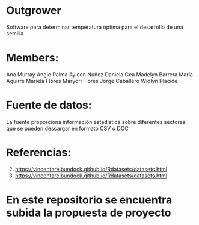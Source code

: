 # Outgrower
Software para determinar temperatura óptima para el desarrollo de una semilla

# Members:
Ana Murray
Angie Palma 
Ayleen Nuñez 
Daniela Cea 
Madelyn Barrera
María Aguirre
Mariela Flores 
Maryori Flores 
Jorge Caballero
Widlyn Placide 

# Fuente de datos: 

La fuente proporciona información estadística sobre diferentes sectores que se pueden descargar en formato CSV o DOC

# Referencias: 
2) https://vincentarelbundock.github.io/Rdatasets/datasets.html
1) https://vincentarelbundock.github.io/Rdatasets/datasets.html 

# En este repositorio se encuentra subida la propuesta de proyecto

